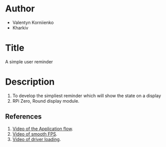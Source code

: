# Author

- Valentyn Korniienko
- Kharkiv

# Title

A simple user reminder

# Description

1. To develop the simpliest reminder which will show the state on a display
2. RPi Zero, Round display module.

## References

1. [Video of the Application flow](https://drive.google.com/file/d/1qJknwZZI1vWOpSyVoDOIFPtB89PtC2jr/view?usp=sharing).
2. [Video of smooth FPS](https://drive.google.com/file/d/1qP0Zzg7g_ZwN5gJHXvmqzeMxNRQrPwRV/view?usp=sharing).
3. [Video of driver loading](https://drive.google.com/file/d/1qPyDDKcETUVlEkGlFal-y_ZIIIbaruLl/view?usp=sharing).
